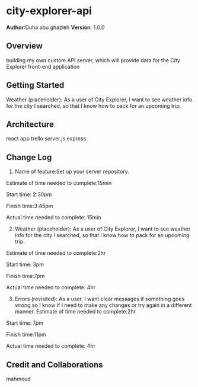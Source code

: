 # city-explorer-api


**Author**:Duha abu ghazleh
**Version**: 1.0.0 

## Overview
 building my own custom API server, which will provide data for the City Explorer front-end application

## Getting Started

Weather (placeholder): As a user of City Explorer, I want to see weather info for the city I searched, so that I know how to pack for an upcoming trip.

## Architecture
react app
trello
server.js
express


## Change Log

1. Name of feature:Set up your server repository.

Estimate of time needed to complete:15min

Start time: 2:30pm 

Finish time:3:45pm

Actual time needed to complete: 15min

2. Weather (placeholder): As a user of City Explorer, I want to see weather info for the city I searched, so that I know how to pack for an upcoming trip.

Estimate of time needed to complete:2hr

Start time: 3pm

Finish time:7pm

Actual time needed to complete: 4hr


3. Errors (revisited): As a user, I want clear messages if something goes wrong so I know if I need to make any changes or try again in a different manner.
Estimate of time needed to complete:2hr

Start time: 7pm

Finish time:11pm

Actual time needed to complete: 4hr


## Credit and Collaborations

mahmoud

